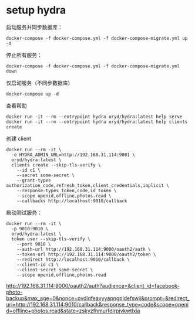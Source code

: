 # setup hydra

启动服务并同步数据库：

```
docker-compose -f docker-compose.yml -f docker-compose-migrate.yml up -d
```

停止所有服务：

```
docker-compose -f docker-compose.yml -f docker-compose-migrate.yml down
```

仅启动服务（不同步数据库）

```
docker-compose up -d
```


查看帮助

```
docker run -it --rm --entrypoint hydra oryd/hydra:latest help serve
docker run -it --rm --entrypoint hydra oryd/hydra:latest help clients create
```

创建 client

```
docker run --rm -it \
  -e HYDRA_ADMIN_URL=http://192.168.31.114:9001 \
  oryd/hydra:latest \
  clients create --skip-tls-verify \
    --id c1 \
    --secret some-secret \
    --grant-types authorization_code,refresh_token,client_credentials,implicit \
    --response-types token,code,id_token \
    --scope openid,offline,photos.read \
    --callbacks http://localhost:9010/callback
```

启动测试服务：

```
docker run --rm -it \
  -p 9010:9010 \
  oryd/hydra:latest \
  token user --skip-tls-verify \
    --port 9010 \
    --auth-url http://192.168.31.114:9000/oauth2/auth \
    --token-url http://192.168.31.114:9000/oauth2/token \
    --redirect http://localhost:9010/callback \
    --client-id c1 \
    --client-secret some-secret \
    --scope openid,offline,photos.read
```

http://192.168.31.114:9000/oauth2/auth?audience=&client_id=facebook-photo-backup&max_age=0&nonce=pvdlqfeavyyapngpjdefswjj&prompt=&redirect_uri=http://192.168.31.114:9010/callback&response_type=code&scope=openid+offline+photos.read&state=zskyzfhmurfdlrpjvkwtlxia
